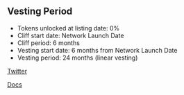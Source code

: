 ## Vesting Period
- Tokens unlocked at listing date: 0%
- Cliff start date: Network Launch Date
- Cliff period: 6 months
- Vesting start date: 6 months from Network Launch Date
- Vesting period: 24 months (linear vesting)

[Twitter](https://twitter.com/IQLabs_official)

[Docs](https://docs.iq.space/iq/general/protocol)